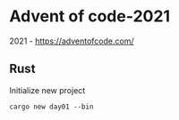 # Advent of code-2021

2021 - https://adventofcode.com/


## Rust

Initialize new project

```
cargo new day01 --bin
```

